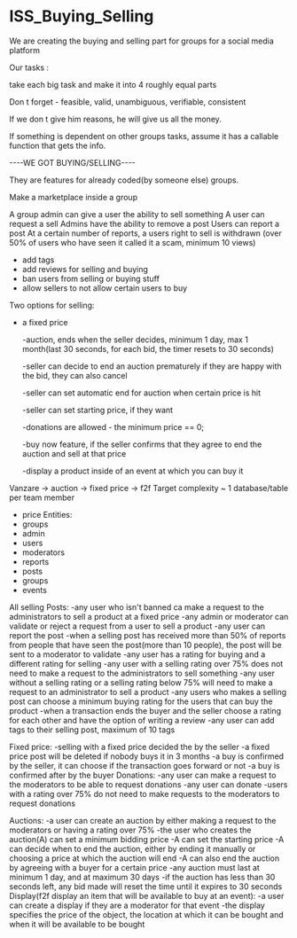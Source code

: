 # ISS_Buying_Selling
We are creating the buying and selling part for groups for a social media platform



Our tasks :

take each big task and make it into 4 roughly equal parts 

Don t forget - feasible, valid, unambiguous, verifiable, consistent 

If we don t give him reasons, he will give us all the money. 

If something is dependent on other groups tasks, assume it has a callable function that gets the info.

----WE GOT BUYING/SELLING----


They are features for already coded(by someone else) groups.



Make a marketplace inside a group

A group admin can give a user the ability to sell something
A user can request a sell
Admins have the ability to remove a post
Users can report a post
At a certain number of reports, a users right to sell is withdrawn (over 50% of users who have seen it called it a scam, minimum 10 views)


- add tags
- add reviews for selling and buying
- ban users from selling or buying stuff
- allow sellers to not allow certain users to buy

Two options for selling: 
- a fixed price

    -auction, ends when the seller decides, minimum 1 day, max 1 month(last 30 seconds, for each bid, the timer resets to 30 seconds)

    -seller can decide to end an auction prematurely if they are happy with the bid, they can also cancel
			 
    -seller can set automatic end for auction when certain price is hit

    -seller can set starting price, if they want

    -donations are allowed - the minimum price == 0; 

    -buy now feature, if the seller confirms that they agree to end the auction and sell at that price
		
    -display a product inside of an event at which you can buy it
			  
		
Vanzare -> auction 
	-> fixed price 
	-> f2f
Target complexity ~ 1 database/table per team member 
- price
Entities:
- groups
- admin
- users
- moderators
- reports
- posts
- groups
- events



All selling Posts:
	-any user who isn't banned ca make a request to the administrators to sell a product at a fixed price
	-any admin or moderator can validate or reject a request from a user to sell a product
	-any user can report the post
	-when a selling post has received more than 50% of reports from people that have seen the post(more than 10 people), the post will be sent to a moderator to validate
	-any user has a rating for buying and a different rating for selling
	-any user with a selling rating over 75% does not need to make a request to the administrators to sell something
	-any user without a selling rating or a selling rating below 75% will need to make a request to an administrator to sell a product
	-any users who makes a selling post can choose a minimum buying rating for the users that can buy the product
	-when a transaction ends the buyer and the seller choose a rating for each other and have the option of writing a review
	-any user can add tags to their selling post, maximum of 10 tags

Fixed price:
	-selling with a fixed price decided the by the seller
	-a fixed price post will be deleted if nobody buys it in 3 months
	-a buy is confirmed by the seller, it can choose if the transaction goes forward or not
	-a buy is confirmed after by the buyer
Donations:
	-any user can make a request to the moderators to be able to request donations
	-any user can donate
	-users with a rating over 75% do not need to make requests to the moderators to request donations

Auctions:
	-a user can create an auction by either making a request to the moderators or having a rating over 75%
	-the user who creates the auction(A) can set a minimum bidding price
	-A can set the starting price
	-A can decide when to end the auction, either by ending it manually or choosing a price at which the auction will end
	-A can also end the auction by agreeing with a buyer for a certain price
	-any auction must last at minimum 1 day, and at maximum 30 days
	-if the auction has less than 30 seconds left, any bid made will reset the time until it expires to 30 seconds
Display(f2f display an item that will be available to buy at an event):
	-a user can create a display if they are a moderator for that event
	-the display specifies the price of the object, the location at which it can be bought and when it will be available to be bought	
	
	
	
